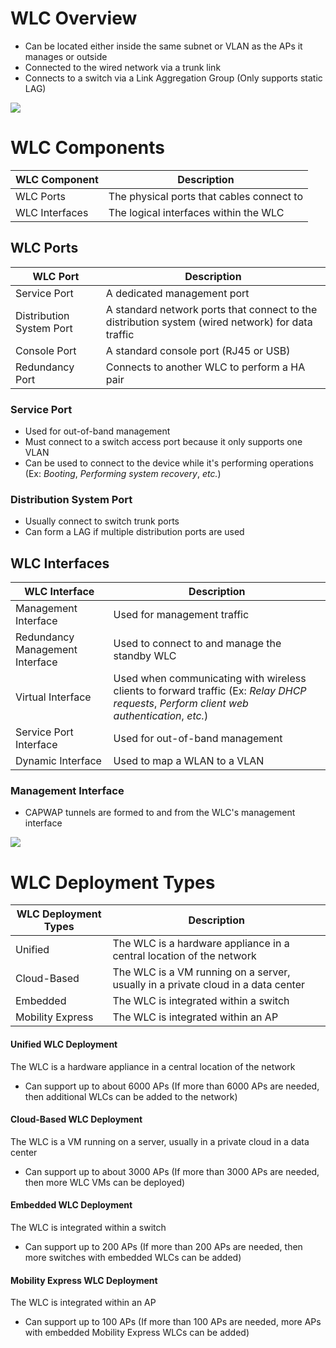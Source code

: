 # WLC Overview

* Can be located either inside the same subnet or VLAN as the APs it manages or outside
* Connected to the wired network via a trunk link
* Connects to a switch via a Link Aggregation Group (Only supports static LAG)

![](https://github.com/JonmarCorpuz/SecondBrain/blob/main/Assets/Whitespace.png)

# WLC Components

| WLC Component | Description |
| --- | --- |
| WLC Ports | The physical ports that cables connect to |
| WLC Interfaces | The logical interfaces within the WLC |

## WLC Ports

| WLC Port | Description |
| --- | --- |
| Service Port | A dedicated management port |
| Distribution System Port | A standard network ports that connect to the distribution system (wired network) for data traffic |
| Console Port | A standard console port (RJ45 or USB) |
| Redundancy Port | Connects to another WLC to perform a HA pair |

### Service Port

* Used for out-of-band management
* Must connect to a switch access port because it only supports one VLAN
* Can be used to connect to the device while it's performing operations (Ex: *Booting*, *Performing system recovery*, *etc.*)

### Distribution System Port

* Usually connect to switch trunk ports
* Can form a LAG if multiple distribution ports are used

## WLC Interfaces

| WLC Interface | Description |
| --- | --- |
| Management Interface | Used for management traffic |
| Redundancy Management Interface | Used to connect to and manage the standby WLC |
| Virtual Interface | Used when communicating with wireless clients to forward traffic (Ex: *Relay DHCP requests*, *Perform client web authentication*, *etc.*) |
| Service Port Interface | Used for out-of-band management |
| Dynamic Interface | Used to map a WLAN to a VLAN

### Management Interface

* CAPWAP tunnels are formed to and from the WLC's management interface

![](https://github.com/JonmarCorpuz/SecondBrain/blob/main/Assets/Whitespace.png)

# WLC Deployment Types

| WLC Deployment Types | Description |
| --- | --- |
| Unified | The WLC is a hardware appliance in a central location of the network |
| Cloud-Based | The WLC is a VM running on a server, usually in a private cloud in a data center |
| Embedded | The WLC is integrated within a switch |
| Mobility Express | The WLC is integrated within an AP |

#### Unified WLC Deployment

The WLC is a hardware appliance in a central location of the network

* Can support up to about 6000 APs (If more than 6000 APs are needed, then additional WLCs can be added to the network)

#### Cloud-Based WLC Deployment

The WLC is a VM running on a server, usually in a private cloud in a data center

* Can support up to about 3000 APs (If more than 3000 APs are needed, then more WLC VMs can be deployed)

#### Embedded WLC Deployment

The WLC is integrated within a switch

* Can support up to 200 APs (If more than 200 APs are needed, then more switches with embedded WLCs can be added)

#### Mobility Express WLC Deployment

The WLC is integrated within an AP

* Can support up to 100 APs (If more than 100 APs are needed, more APs with embedded Mobility Express WLCs can be added)
